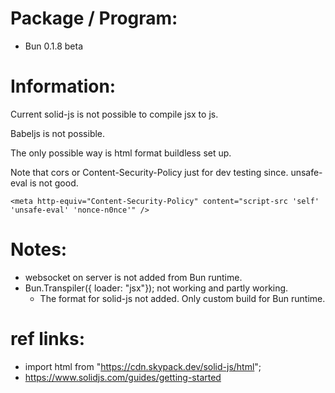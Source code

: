 
# Package / Program:
 - Bun 0.1.8 beta

# Information:

  Current solid-js is not possible to compile jsx to js.

  Babeljs is not possible.

  The only possible way is html format buildless set up.

  Note that cors or Content-Security-Policy just for dev testing since. unsafe-eval is not good.

```
<meta http-equiv="Content-Security-Policy" content="script-src 'self' 'unsafe-eval' 'nonce-n0nce'" />
```

# Notes:
  - websocket on server is not added from Bun runtime.
  - Bun.Transpiler({ loader: "jsx"}); not working and partly working.
    - The format for solid-js not added. Only custom build for Bun runtime.

# ref links:
 - import html from "https://cdn.skypack.dev/solid-js/html";
 - https://www.solidjs.com/guides/getting-started